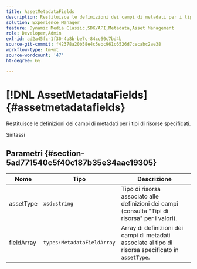 ```yaml
---
title: AssetMetadataFields
description: Restituisce le definizioni dei campi di metadati per i tipi di risorse specificati.
solution: Experience Manager
feature: Dynamic Media Classic,SDK/API,Metadata,Asset Management
role: Developer,Admin
exl-id: ad2a45fc-1f30-4b8b-be7c-84cc60c7bd4b
source-git-commit: f42378a20b58e4c5ebc961c6526d7cecabc2ae38
workflow-type: tm+mt
source-wordcount: '47'
ht-degree: 6%

---
```


# [!DNL AssetMetadataFields]{#assetmetadatafields}

Restituisce le definizioni dei campi di metadati per i tipi di risorse specificati.

Sintassi

## Parametri {#section-5ad771540c5f40c187b35e34aac19305}

| Nome | Tipo | Descrizione |
|---|---|---|
| assetType | `xsd:string` | Tipo di risorsa associato alle definizioni dei campi (consulta &quot;Tipi di risorsa&quot; per i valori). |
| fieldArray | `types:MetadataFieldArray` | Array di definizioni dei campi di metadati associate al tipo di risorsa specificato in `assetType`. |
